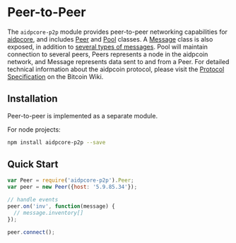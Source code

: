 # Peer-to-Peer
The `aidpcore-p2p` module provides peer-to-peer networking capabilities for [aidpcore](https://github.com/AidpProject/aidpcore), and includes [Peer](peer.md) and [Pool](pool.md) classes. A [Message](messages.md) class is also exposed, in addition to [several types of messages](messages.md). Pool will maintain connection to several peers, Peers represents a node in the aidpcoin network, and Message represents data sent to and from a Peer. For detailed technical information about the aidpcoin protocol, please visit the [Protocol Specification](https://en.bitcoin.it/wiki/Protocol_specification) on the Bitcoin Wiki.

## Installation
Peer-to-peer is implemented as a separate module.

For node projects:

```bash
npm install aidpcore-p2p --save
```

## Quick Start

```javascript
var Peer = require('aidpcore-p2p').Peer;
var peer = new Peer({host: '5.9.85.34'});

// handle events
peer.on('inv', function(message) {
  // message.inventory[]
});

peer.connect();
```
